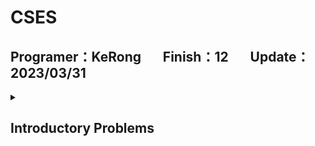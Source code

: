 # CSES
## Programer：KeRong &nbsp;&nbsp;&nbsp;&nbsp;&nbsp;&nbsp;Finish：12 &nbsp;&nbsp;&nbsp;&nbsp;&nbsp;&nbsp;Update：2023/03/31
<!-- 完成 :tada: -->
<!-- 勾勾 :white_check_mark: -->
<!-- 叉叉 :x:-->

<details> <summary><h2><b>Introductory Problems</b></h2></summary>

| Problem | Result |
| :--: | :--: |
| [Weird Algorithm.cpp](https://github.com/kerong2002/CSES/blob/main/Introductory%20Problems/Weird%20Algorithm.cpp) | :white_check_mark: |
| [Missing Number.cpp](https://github.com/kerong2002/CSES/blob/main/Introductory%20Problems/Missing%20Number.cpp) | :white_check_mark: |
| [Repetitions.cpp](https://github.com/kerong2002/CSES/blob/main/Introductory%20Problems/Repetitions.cpp) | :white_check_mark: |
| [Increasing Array.cpp](https://github.com/kerong2002/CSES/blob/main/Introductory%20Problems/Increasing%20Array.cpp) | :white_check_mark: |
| [Permutations.cpp](https://github.com/kerong2002/CSES/blob/main/Introductory%20Problems/Permutations.cpp) | :white_check_mark: |
| [Number Spiral.cpp](https://github.com/kerong2002/CSES/blob/main/Introductory%20Problems/Number%20Spiral.cpp) | :white_check_mark: |
| [Two Knights.cpp](https://github.com/kerong2002/CSES/blob/main/Introductory%20Problems/Two%20Knights.cpp) | :white_check_mark: |
| [Two Sets.cpp](https://github.com/kerong2002/CSES/blob/main/Introductory%20Problems/Two%20Sets.cpp) | :white_check_mark: |
| [Bit Strings.cpp](https://github.com/kerong2002/CSES/blob/main/Introductory%20Problems/Bit%20Strings.cpp) | :white_check_mark: |
| [Trailing Zeros.cpp](https://github.com/kerong2002/CSES/blob/main/Introductory%20Problems/Trailing%20Zeros.cpp) | :white_check_mark: |
| [Coin Piles.cpp](https://github.com/kerong2002/CSES/blob/main/Introductory%20Problems/Coin%20Piles.cpp) | :white_check_mark: |
| [Palindrome Reorder.cpp](https://github.com/kerong2002/CSES/blob/main/Introductory%20Problems/Palindrome%20Reorder.cpp) | :white_check_mark: |
| [Gray Code.cpp](https://github.com/kerong2002/CSES/blob/main/Introductory%20Problems/Gray%20Code.cpp) | :white_check_mark: |
| [Creating Strings.cpp](https://github.com/kerong2002/CSES/blob/main/Introductory%20Problems/Creating%20Strings.cpp) | :white_check_mark: |
| Apple Division | :x: |
| Chessboard and Queens | :x: |
| Digit Queries | :x: |
| Grid Paths | :x: |

</details>
